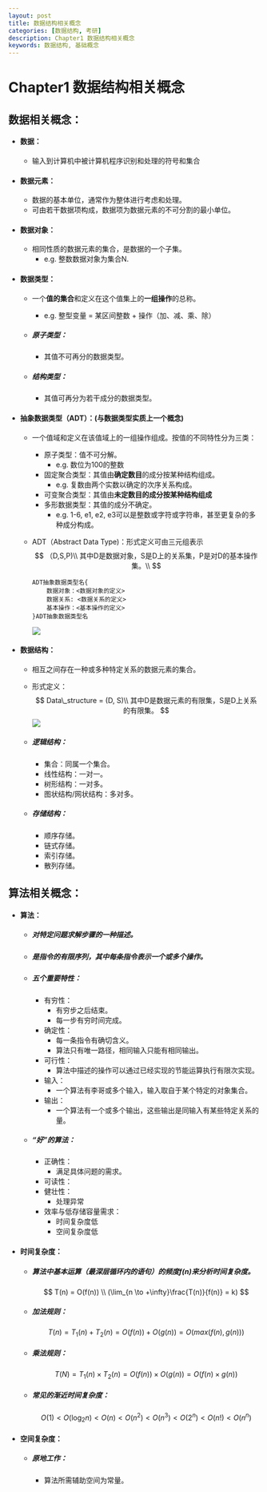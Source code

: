 ```yaml
---
layout: post
title: 数据结构相关概念
categories: [数据结构, 考研]
description: Chapter1 数据结构相关概念
keywords: 数据结构, 基础概念
---
```


# Chapter1 数据结构相关概念
## 数据相关概念：

- #### 数据：

    - 输入到计算机中被计算机程序识别和处理的符号和集合

- #### 数据元素：

    - 数据的基本单位，通常作为整体进行考虑和处理。
    - 可由若干数据项构成，数据项为数据元素的不可分割的最小单位。

- #### 数据对象：

    - 相同性质的数据元素的集合，是数据的一个子集。
        - e.g. 整数数据对象为集合N.
    
- #### 数据类型：

    - 一个**值的集合**和定义在这个值集上的**一组操作**的总称。

        - e.g. 整型变量 = 某区间整数 + 操作（加、减、乘、除）

    - ##### 原子类型：

        - 其值不可再分的数据类型。

    - ##### 结构类型：

        - 其值可再分为若干成分的数据类型。

- #### 抽象数据类型（ADT）：(与数据类型实质上一个概念)

    - 一个值域和定义在该值域上的一组操作组成。按值的不同特性分为三类：
        - 原子类型：值不可分解。
            - e.g. 数位为100的整数
        - 固定聚合类型：其值由**确定数目**的成分按某种结构组成。
            - e.g. 复数由两个实数以确定的次序关系构成。
        - 可变聚合类型：其值由**未定数目的成分按某种结构组成**
        - 多形数据类型：其值的成分不确定。
            - e.g. 1-6, e1, e2, e3可以是整数或字符或字符串，甚至更复杂的多种成分构成。

    - ADT（Abstract Data Type)：形式定义可由三元组表示
        $$
        （D,S,P)\\
        其中D是数据对象，S是D上的关系集，P是对D的基本操作集。\\
        $$

        ```
        ADT抽象数据类型名{
        	数据对象：<数据对象的定义>
        	数据关系: <数据关系的定义>
        	基本操作：<基本操作的定义>
        }ADT抽象数据类型名
        ```

        ![](https://cdn.jsdelivr.net/gh/yangjucai/yangjucai.github.io@main/images/posts20220303141809.png)

- #### 数据结构：

    - 相互之间存在一种或多种特定关系的数据元素的集合。

    - 形式定义：
        $$
        Data\_structure = (D, S)\\
        其中D是数据元素的有限集，S是D上关系的有限集。
        $$
        ![](https://cdn.jsdelivr.net/gh/yangjucai/yangjucai.github.io@main/images/posts20220303131507.png)

    - ##### 逻辑结构：

        - 集合：同属一个集合。
        - 线性结构：一对一。
        - 树形结构：一对多。
        - 图状结构/网状结构：多对多。

    - ##### 存储结构：

        - 顺序存储。
        - 链式存储。
        - 索引存储。
        - 散列存储。

## 算法相关概念：

- #### 算法：

    - ##### 对特定问题求解步骤的一种描述。

    - ##### 是指令的有限序列，其中每条指令表示一个或多个操作。

    - ##### 五个重要特性：

        - 有穷性：
            - 有穷步之后结束。
            - 每一步有穷时间完成。
        - 确定性：
            - 每一条指令有确切含义。
            - 算法只有唯一路径，相同输入只能有相同输出。
        - 可行性：
            - 算法中描述的操作可以通过已经实现的节能运算执行有限次实现。
        - 输入：
            - 一个算法有李哥或多个输入，输入取自于某个特定的对象集合。
        - 输出：
            - 一个算法有一个或多个输出，这些输出是同输入有某些特定关系的量。

    - ##### “好”的算法：

        - 正确性：
            - 满足具体问题的需求。
        - 可读性：
        - 健壮性：
            - 处理异常
        - 效率与低存储容量需求：
            - 时间复杂度低
            - 空间复杂度低

- #### 时间复杂度：

    - ##### 算法中基本运算（最深层循环内的语句）的频度f(n)来分析时间复杂度。

        $$
        T(n) = O(f(n)) \\
        (\lim_{n \to +\infty}\frac{T(n)}{f(n)} = k)
        $$

    - ##### 加法规则：

        $$
        T(n) = T_1(n)+T_2(n)=O(f(n))+O(g(n))=O(max(f(n),g(n)))
        $$

    - ##### 乘法规则：

        $$
        T(N)=T_1(n)\times T_2(n)=O(f(n))\times O(g(n))=O(f(n)\times g(n))
        $$

    - ##### 常见的渐近时间复杂度：

        $$
        O(1)<O(\log_2n)<O(n)<O(n^2)<O(n^3)<O(2^n)<O(n!)<O(n^n)
        $$

- #### 空间复杂度：

    - ##### 原地工作：

        - 算法所需辅助空间为常量。
